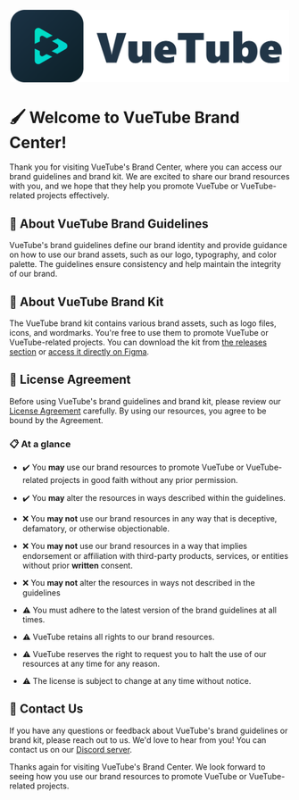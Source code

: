 <p align="center">
  <a href="https://vuetube.app/">
    <picture>
      <source 
        srcset="https://raw.githubusercontent.com/VueTubeApp/.github/main/readme_assets/dark/VueTube.svg"
        media="(prefers-color-scheme: dark)"
      />
      <img 
        src="https://raw.githubusercontent.com/VueTubeApp/.github/main/readme_assets/light/VueTube.svg" 
        alt="VueTube icon"
        width="500"
       />
    </picture>
  </a>
</p>

# 🖌️ Welcome to VueTube Brand Center!
Thank you for visiting VueTube's Brand Center, where you can access our brand guidelines and brand kit. We are excited to share our brand resources with you, and we hope that they help you promote VueTube or VueTube-related projects effectively.

## 👀 About VueTube Brand Guidelines
VueTube's brand guidelines define our brand identity and provide guidance on how to use our brand assets, such as our logo, typography, and color palette. The guidelines ensure consistency and help maintain the integrity of our brand.

## 🎨 About VueTube Brand Kit
The VueTube brand kit contains various brand assets, such as logo files, icons, and wordmarks. You're free to use them to promote VueTube or VueTube-related projects. You can download the kit from [the releases section](https://github.com/VueTubeApp/branding/releases/latest) or [access it directly on Figma](https://www.figma.com/file/YMn2mYfLGHFbTAsnMAadfT/VueTube-Brandkit-%2B-Style-Guide?node-id=13%3A867&t=wUCnsukXvDXaD5GU-1).

## 📝 License Agreement
Before using VueTube's brand guidelines and brand kit, please review our [License Agreement](./LICENSE.md) carefully. By using our resources, you agree to be bound by the Agreement.

### 📋 At a glance

- ✔️ You **may** use our brand resources to promote VueTube or VueTube-related projects in good faith without any prior permission.

- ✔️ You **may** alter the resources in ways described within the guidelines.

- ❌ You **may not** use our brand resources in any way that is deceptive, defamatory, or otherwise objectionable.

- ❌ You **may not** use our brand resources in a way that implies endorsement or affiliation with third-party products, services, or entities without prior **written** consent.

- ❌ You **may not** alter the resources in ways not described in the guidelines 

- ⚠️ You must adhere to the latest version of the brand guidelines at all times.

- ⚠️ VueTube retains all rights to our brand resources.

- ⚠️ VueTube reserves the right to request you to halt the use of our resources at any time for any reason.

- ⚠️ The license is subject to change at any time without notice.

## 📩 Contact Us
If you have any questions or feedback about VueTube's brand guidelines or brand kit, please reach out to us. We'd love to hear from you! You can contact us on our [Discord server](https://vuetube.app/discord).

Thanks again for visiting VueTube's Brand Center. We look forward to seeing how you use our brand resources to promote VueTube or VueTube-related projects.
